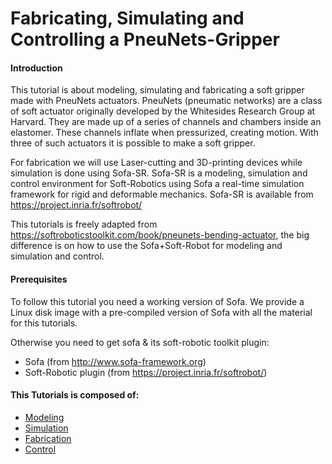 Fabricating, Simulating and Controlling a PneuNets-Gripper
=======================


#### Introduction
This tutorial is about modeling, simulating and fabricating a soft gripper made with PneuNets actuators. PneuNets (pneumatic networks) are a class of soft actuator originally developed by the Whitesides Research Group at Harvard. They are made up of a series of channels and chambers inside an elastomer. These channels inflate when pressurized, creating motion. With three of such actuators it is possible to make a soft gripper. 

For fabrication we will use Laser-cutting and 3D-printing devices while simulation is done using Sofa-SR. Sofa-SR is a modeling, simulation and control environment for Soft-Robotics using Sofa a real-time simulation framework for rigid and deformable mechanics. Sofa-SR is available from https://project.inria.fr/softrobot/

This tutorials is freely adapted from  https://softroboticstoolkit.com/book/pneunets-bending-actuator, the big difference is on how to use the Sofa+Soft-Robot for modeling and simulation and control. 


#### Prerequisites
To follow this tutorial you need a working version of Sofa. We provide a Linux disk image with a pre-compiled version of Sofa with all the material for this tutorials. 

Otherwise you need to get sofa & its soft-robotic toolkit plugin:
- Sofa (from http://www.sofa-framework.org)
- Soft-Robotic plugin (from https://project.inria.fr/softrobot/)

#### This Tutorials is composed of: 
- [Modeling](docs/modeling.md)
- [Simulation](docs/simulation.md)
- [Fabrication](docs/fabrication.md)
- [Control](docs/control.md)
